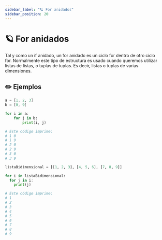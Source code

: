 ```yaml
---
sidebar_label: "🪐 For anidados"
sidebar_position: 20
---
```


# 🪐 For anidados

Tal y como un if anidado, un for anidado es un ciclo for dentro de otro ciclo for. Normalmente este tipo de estructura es usado cuando queremos utilizar listas de listas, o tuplas de tuplas. Es decir, listas o tuplas de varias dimensiones.

## ✏️ Ejemplos

```python title="Ejemplo de un for anidado"
a = [1, 2, 3]
b = [0, 9]

for i in a:
	for j in b:
		print(i, j)

# Este código imprime:
# 1 0
# 1 9
# 2 0
# 2 9
# 3 0
# 3 9
```

```python title="Otro ejemplo de un for anidado"
listaBidimensional = [[1, 2, 3], [4, 5, 6], [7, 8, 9]]

for i in listaBidimensional:
  for j in i:
    print(j)

# Este código imprime:
# 1
# 2
# 3
# 4
# 5
# 6
# 7
# 8
# 9
```
